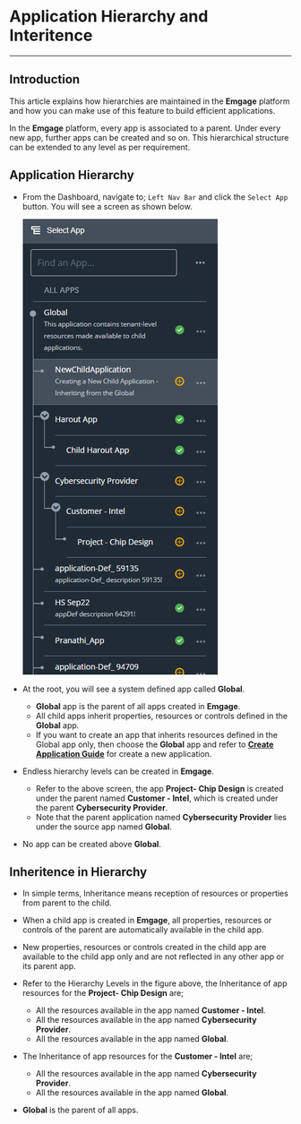 # Application Hierarchy and Interitence
---

## Introduction <a id="introduction"></a>

This article explains how hierarchies are maintained in the **Emgage** platform and how you can make use of this feature to build efficient applications.

In the **Emgage** platform, every app is associated to a parent. Under every new app, further apps can be created and so on. This hierarchical structure can be extended to any level as per requirement.

## Application Hierarchy <a id="apphierarchy"></a>
- From the Dashboard, navigate to;  ``Left Nav Bar``  and click the ``Select App`` button. You will see a screen as shown below.

    ![](resources/2.5New.png)

- At the root, you will see a system defined app called **Global**.
    - **Global** app is the parent of all apps created in **Emgage**.
    - All child apps inherit properties, resources or controls defined in the **Global** app.
    - If you want to create an app that inherits resources defined in the Global app only, then choose the **Global** app and refer to [**Create Application Guide**](create-application-introduction.md) for create a new application.
- Endless hierarchy levels can be created in **Emgage**. 
    - Refer to the above screen, the app **Project- Chip Design** is created under the parent named **Customer - Intel**, which is created under the parent **Cybersecurity Provider**.
    - Note that the parent application named **Cybersecurity Provider** lies under the source app named **Global**.
- No app can be created above **Global**. <BR>

## Inheritence in Hierarchy <a id="InheritenceinHierarchy"></a>
- In simple terms, Inheritance means reception of resources or properties from parent to the child. 
- When a child app is created in **Emgage**, all properties, resources or controls of the parent are automatically available in the child app.
- New properties, resources or controls created in the child app are available to the child app only and are not reflected in any other app or its parent app.

- Refer to the Hierarchy Levels in the figure above, the Inheritance of app resources for the **Project- Chip Design** are;
    - All the resources available in the app named **Customer - Intel**. 
    - All the resources available in the app named **Cybersecurity Provider**.
    - All the resources available in the app named **Global**.
- The Inheritance of app resources for the **Customer - Intel** are;
    - All the resources available in the app named **Cybersecurity Provider**.
    - All the resources available in the app named **Global**.
- **Global** is the parent of all apps.

